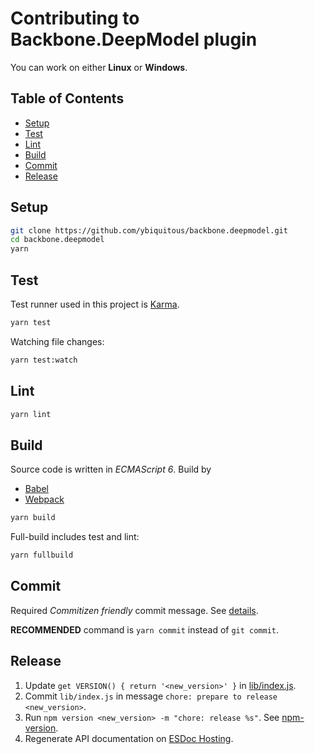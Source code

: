 # Contributing to Backbone.DeepModel plugin

You can work on either **Linux** or **Windows**.

## Table of Contents

- [Setup](#setup)
- [Test](#test)
- [Lint](#lint)
- [Build](#build)
- [Commit](#commit)
- [Release](#release)

## Setup

```sh
git clone https://github.com/ybiquitous/backbone.deepmodel.git
cd backbone.deepmodel
yarn
```

## Test

Test runner used in this project is [Karma](https://karma-runner.github.io/).

```sh
yarn test
```

Watching file changes:

```sh
yarn test:watch
```

## Lint

```sh
yarn lint
```

## Build

Source code is written in *ECMAScript 6*. Build by

- [Babel](https://babeljs.io/)
- [Webpack](https://webpack.github.io/)

```sh
yarn build
```

Full-build includes test and lint:

```sh
yarn fullbuild
```

## Commit

Required *Commitizen friendly* commit message. See [details](https://github.com/commitizen/cz-cli).

**RECOMMENDED** command is `yarn commit` instead of `git commit`.

## Release

1. Update `get VERSION() { return '<new_version>' }` in [lib/index.js](lib/index.js).
2. Commit `lib/index.js` in message `chore: prepare to release <new_version>`.
3. Run `npm version <new_version> -m "chore: release %s"`. See [npm-version](https://docs.npmjs.com/cli/version).
4. Regenerate API documentation on [ESDoc Hosting](https://doc.esdoc.org/).
